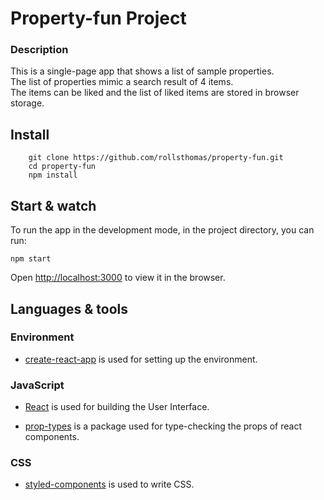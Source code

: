 # Property-fun Project

### Description

This is a single-page app that shows a list of sample properties.<br/>
The list of properties mimic a search result of 4 items.<br/>
The items can be liked and the list of liked items are stored in browser storage.

## Install

```
    git clone https://github.com/rollsthomas/property-fun.git
    cd property-fun
    npm install
```

## Start & watch

To run the app in the development mode, in the project directory, you can run:<br>

```
npm start
```

Open [http://localhost:3000](http://localhost:3000) to view it in the browser.

## Languages & tools

### Environment

- [create-react-app](https://github.com/facebook/create-react-app) is used for setting up the environment.

### JavaScript

- [React](https://reactjs.org/) is used for building the User Interface.

- [prop-types](https://github.com/facebook/prop-types) is a package used for type-checking the props of react components.

### CSS

- [styled-components](https://www.styled-components.com/) is used to write CSS.
